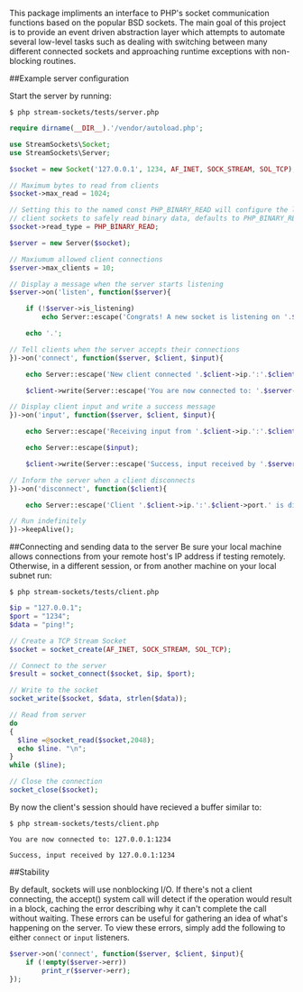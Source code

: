 This package impliments an interface to PHP's socket communication functions based on the popular BSD sockets.  The main goal of this project is to provide an event driven abstraction layer which attempts to automate several low-level tasks such as dealing with switching between many different connected sockets and approaching runtime exceptions with non-blocking routines.

##Example server configuration

Start the server by running:
```
$ php stream-sockets/tests/server.php
```

```php
require dirname(__DIR__).'/vendor/autoload.php';

use StreamSockets\Socket;
use StreamSockets\Server;

$socket = new Socket('127.0.0.1', 1234, AF_INET, SOCK_STREAM, SOL_TCP);

// Maximum bytes to read from clients
$socket->max_read = 1024;

// Setting this to the named const PHP_BINARY_READ will configure the local side of 
// client sockets to safely read binary data, defaults to PHP_BINARY_READ
$socket->read_type = PHP_BINARY_READ;

$server = new Server($socket);

// Maxiumum allowed client connections
$server->max_clients = 10;

// Display a message when the server starts listening
$server->on('listen', function($server){

    if (!$server->is_listening)
        echo Server::escape('Congrats! A new socket is listening on '.$server->socket->ip.' binded to port: '.$server->socket->port);

    echo '.';

// Tell clients when the server accepts their connections
})->on('connect', function($server, $client, $input){

    echo Server::escape('New client connected '.$client->ip.':'.$client->port);

    $client->write(Server::escape('You are now connected to: '.$server->socket->ip.':'.$server->socket->port));

// Display client input and write a success message
})->on('input', function($server, $client, $input){

    echo Server::escape('Receiving input from '.$client->ip.':'.$client->port);

    echo Server::escape($input);

    $client->write(Server::escape('Success, input received by '.$server->socket->ip.':'.$server->socket->port));

// Inform the server when a client disconnects
})->on('disconnect', function($client){

    echo Server::escape('Client '.$client->ip.':'.$client->port.' is disconnecting.');

// Run indefinitely
})->keepAlive();
```

##Connecting and sending data to the server
Be sure your local machine allows connections from your remote host's IP address if testing remotely.  Otherwise, in a different session, or from another machine on your local subnet run:
```
$ php stream-sockets/tests/client.php
```

```php
$ip = "127.0.0.1";
$port = "1234";
$data = "ping!";

// Create a TCP Stream Socket
$socket = socket_create(AF_INET, SOCK_STREAM, SOL_TCP);

// Connect to the server
$result = socket_connect($socket, $ip, $port);

// Write to the socket
socket_write($socket, $data, strlen($data));

// Read from server
do 
{
  $line =@socket_read($socket,2048);
  echo $line. "\n";
} 
while ($line);

// Close the connection
socket_close($socket);
```

By now the client's session should have recieved a buffer similar to:
```
$ php stream-sockets/tests/client.php

You are now connected to: 127.0.0.1:1234

Success, input received by 127.0.0.1:1234
```

##Stability

By default, sockets will use nonblocking I/O.  If there's not a client connecting, the accept() system call will detect if the operation would result in a block, caching the error describing why it can't complete the call without waiting.  These errors can be useful for gathering an idea of what's happening on the server.  To view these errors, simply add the following to either `connect` or `input` listeners.

```php
$server->on('connect', function($server, $client, $input){
    if (!empty($server->err))
        print_r($server->err);
});
```
